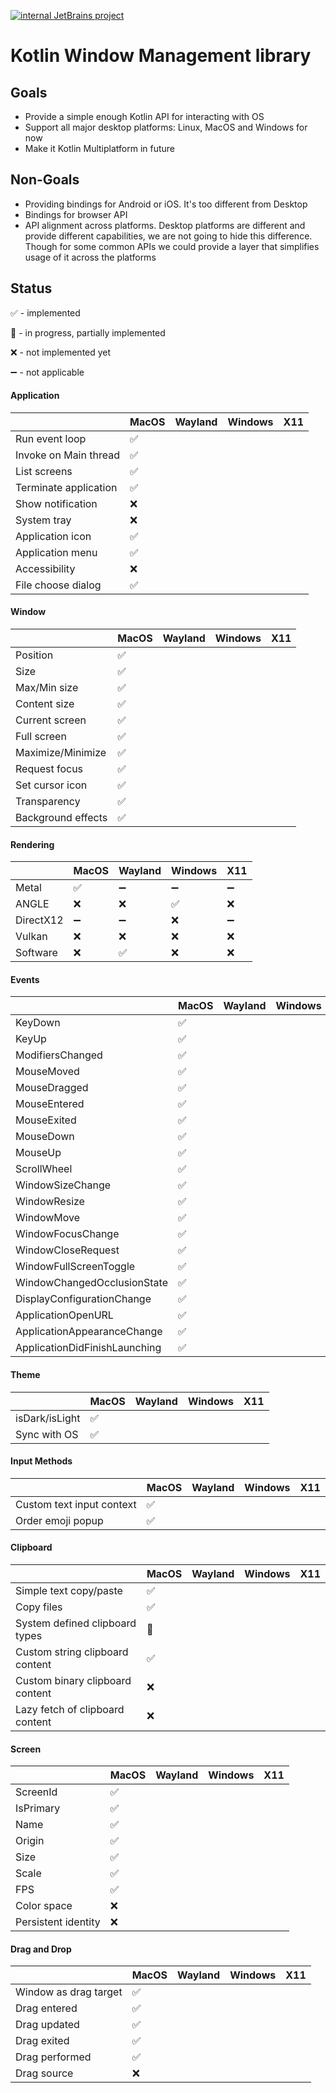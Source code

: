 [![internal JetBrains project](https://jb.gg/badges/internal.svg)](https://confluence.jetbrains.com/display/ALL/JetBrains+on+GitHub)
# Kotlin Window Management library


## Goals
* Provide a simple enough Kotlin API for interacting with OS
* Support all major desktop platforms: Linux, MacOS and Windows for now
* Make it Kotlin Multiplatform in future

## Non-Goals
* Providing bindings for Android or iOS. It's too different from Desktop
* Bindings for browser API
* API alignment across platforms. Desktop platforms are different and provide different capabilities, we are not going to hide this difference. Though for some common APIs we could provide a layer that simplifies usage of it across the platforms

## Status

✅ - implemented

🚧 - in progress, partially implemented

❌ - not implemented yet

➖ - not applicable

#### Application

|                       | MacOS | Wayland | Windows | X11 |
| --------------------- | ----- | ------- | ------- | --- |
| Run event loop        | ✅     |         |         |     |
| Invoke on Main thread | ✅     |         |         |     |
| List screens          | ✅     |         |         |     |
| Terminate application | ✅     |         |         |     |
| Show notification     | ❌     |         |         |     |
| System tray           | ❌     |         |         |     |
| Application icon      | ✅     |         |         |     |
| Application menu      | ✅     |         |         |     |
| Accessibility         | ❌     |         |         |     |
| File choose dialog    | ✅     |         |         |     |

#### Window

|                    | MacOS | Wayland | Windows | X11 |
| ------------------ | ----- | ------- | ------- | --- |
| Position           | ✅     |         |         |     |
| Size               | ✅     |         |         |     |
| Max/Min size       | ✅     |         |         |     |
| Content size       | ✅     |         |         |     |
| Current screen     | ✅     |         |         |     |
| Full screen        | ✅     |         |         |     |
| Maximize/Minimize  | ✅     |         |         |     |
| Request focus      | ✅     |         |         |     |
| Set cursor icon    | ✅     |         |         |     |
| Transparency       | ✅     |         |         |     |
| Background effects | ✅     |         |         |     |

#### Rendering

|           | MacOS | Wayland | Windows | X11 |
| --------- | ----- | ------- | ------- | --- |
| Metal     | ✅     | ➖       | ➖       | ➖   |
| ANGLE     | ❌     | ❌       | ✅       | ❌   |
| DirectX12 | ➖     | ➖       | ❌       | ➖   |
| Vulkan    | ❌     | ❌       | ❌       | ❌   |
| Software  | ❌     | ✅       | ❌       | ❌   |

#### Events

|                               | MacOS | Wayland | Windows | X11 |
| ----------------------------- | ----- | ------- | ------- | --- |
| KeyDown                       | ✅     |         |         |     |
| KeyUp                         | ✅     |         |         |     |
| ModifiersChanged              | ✅     |         |         |     |
| MouseMoved                    | ✅     |         |         |     |
| MouseDragged                  | ✅     |         |         |     |
| MouseEntered                  | ✅     |         |         |     |
| MouseExited                   | ✅     |         |         |     |
| MouseDown                     | ✅     |         |         |     |
| MouseUp                       | ✅     |         |         |     |
| ScrollWheel                   | ✅     |         |         |     |
| WindowSizeChange              | ✅     |         |         |     |
| WindowResize                  | ✅     |         |         |     |
| WindowMove                    | ✅     |         |         |     |
| WindowFocusChange             | ✅     |         |         |     |
| WindowCloseRequest            | ✅     |         |         |     |
| WindowFullScreenToggle        | ✅     |         |         |     |
| WindowChangedOcclusionState   | ✅     |         |         |     |
| DisplayConfigurationChange    | ✅     |         |         |     |
| ApplicationOpenURL            | ✅     |         |         |     |
| ApplicationAppearanceChange   | ✅     |         |         |     |
| ApplicationDidFinishLaunching | ✅     |         |         |     |


#### Theme

|                | MacOS | Wayland | Windows | X11 |
| -------------- | ----- | ------- | ------- | --- |
| isDark/isLight | ✅     |         |         |     |
| Sync with OS   | ✅     |         |         |     |

#### Input Methods

|                           | MacOS | Wayland | Windows | X11 |
| ------------------------- | ----- | ------- | ------- | --- |
| Custom text input context | ✅     |         |         |     |
| Order emoji popup         | ✅     |         |         |     |

#### Clipboard

|                                 | MacOS | Wayland | Windows | X11 |
| ------------------------------- | ----- | ------- | ------- | --- |
| Simple text copy/paste          | ✅     |         |         |     |
| Copy files                      | ✅     |         |         |     |
| System defined clipboard types  | 🚧    |         |         |     |
| Custom string clipboard content | ✅     |         |         |     |
| Custom binary clipboard content | ❌     |         |         |     |
| Lazy fetch of clipboard content | ❌     |         |         |     |

#### Screen

|                     | MacOS | Wayland | Windows | X11 |
| ------------------- | ----- | ------- | ------- | --- |
| ScreenId            | ✅     |         |         |     |
| IsPrimary           | ✅     |         |         |     |
| Name                | ✅     |         |         |     |
| Origin              | ✅     |         |         |     |
| Size                | ✅     |         |         |     |
| Scale               | ✅     |         |         |     |
| FPS                 | ✅     |         |         |     |
| Color space         | ❌     |         |         |     |
| Persistent identity | ❌     |         |         |     |



#### Drag and Drop

|                       | MacOS | Wayland | Windows | X11 |
| --------------------- | ----- | ------- | ------- | --- |
| Window as drag target | ✅     |         |         |     |
| Drag entered          | ✅     |         |         |     |
| Drag updated          | ✅     |         |         |     |
| Drag exited           | ✅     |         |         |     |
| Drag performed        | ✅     |         |         |     |
| Drag source           | ❌     |         |         |     |
